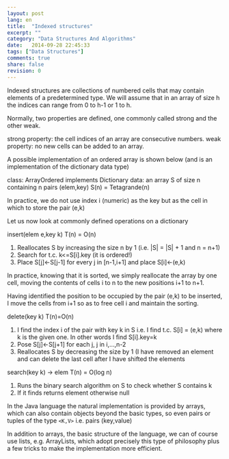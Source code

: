 ```yaml
---
layout: post
lang: en
title:  "Indexed structures"
excerpt: ""
category: "Data Structures And Algorithms"
date:   2014-09-28 22:45:33
tags: ["Data Structures"]
comments: true
share: false
revision: 0
---
```

Indexed structures are collections of numbered cells that may contain elements of a predetermined type. We will assume that in an array of size h the indices can range from 0 to h-1 or 1 to h.

Normally, two properties are defined, one commonly called strong and the other weak.

strong property: the cell indices of an array are consecutive numbers.
weak property: no new cells can be added to an array.

A possible implementation of an ordered array is shown below (and is an implementation of the dictionary data type)

class: ArrayOrdered implements Dictionary
data: an array S of size n containing n pairs (elem,key) S(n) = Tetagrande(n)

In practice, we do not use index i (numeric) as the key but as the cell in which to store the pair (e,k)

Let us now look at commonly defined operations on a dictionary

insert(elem e,key k) T(n) = O(n)

1. Reallocates S by increasing the size n by 1 (i.e. |S| = |S| + 1 and n = n+1)
2. Search for t.c. k<=S[i].key (it is ordered!)
3. Place S[j]<-S[j-1] for every j in [n-1,i+1] and place S[i]<-(e,k)

In practice, knowing that it is sorted, we simply reallocate the array by one cell, moving the contents of cells i to n to the new positions i+1 to n+1.


Having identified the position to be occupied by the pair (e,k) to be inserted, I move the cells from i+1 so as to free cell i and maintain the sorting.

delete(key k) T(n)=O(n)

1. I find the index i of the pair with key k in S i.e. I find t.c. S[i] = (e,k) where k is the given one. In other words I find S[i].key=k
2. Pose S[j]<-S[j+1] for each j, j in i,...,n-2
3. Reallocates S by decreasing the size by 1 (I have removed an element and can delete the last cell after I have shifted the elements

search(key k) -> elem T(n) = O(log n)

1. Runs the binary search algorithm on S to check whether S contains k
2. If it finds returns element otherwise null

In the Java language the natural implementation is provided by arrays, which can also contain objects beyond the basic types, so even pairs or tuples of the type `<K,V>` i.e. pairs (key,value)

In addition to arrays, the basic structure of the language, we can of course use lists, e.g. ArrayLists, which adopt precisely this type of philosophy plus a few tricks to make the implementation more efficient.